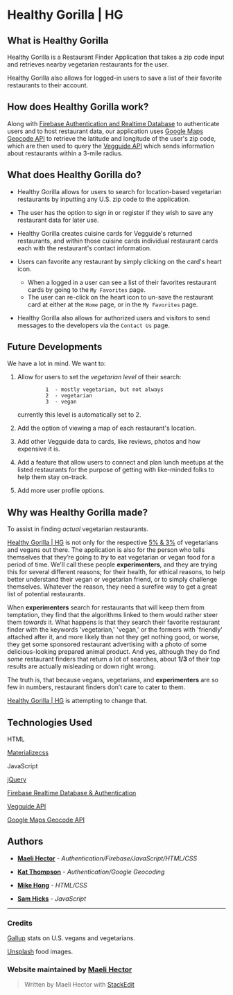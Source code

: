 # Healthy Gorilla | HG

## What is Healthy Gorilla

Healthy Gorilla is a Restaurant Finder Application that takes a zip code input and retrieves nearby vegetarian restaurants for the user. 

Healthy Gorilla also allows for logged-in users to save a list of their favorite restaurants to their account. 

## How does Healthy Gorilla work?

Along with [Firebase Authentication and Realtime Database](https://firebase.google.com/) to authenticate users and to host restaurant data, our application uses [Google Maps Geocode API](https://developers.google.com/maps/documentation/geocoding/start) to retrieve the latitude and longitude of the user's zip code, which are then used to query the [Vegguide API](https://www.vegguide.org/)  which sends information about restaurants within a 3-mile radius.

## What does Healthy Gorilla do?

- Healthy Gorilla allows for users to search for location-based vegetarian restaurants by inputting any U.S. zip code to the application.

-  The user has the option to sign in or register if they wish to save any restaurant data for later use.

- Healthy Gorilla creates cuisine cards for Vegguide's returned restaurants, and within those cuisine cards individual restaurant cards each with the restaurant's contact information. 

- Users can favorite any restaurant by simply clicking on the card's heart icon.
	- When a logged in a user can see a list of their favorites restaurant cards by going to the `My Favorites` page.
	- The user can re-click on the heart icon to un-save the restaurant card at either at the `Home` page, or in the `My Favorites` page.

- Healthy Gorilla also allows for authorized users and visitors to send messages to the developers via the `Contact Us` page. 

## Future Developments

We have a lot in mind. We want to:

1. Allow for users to set the *vegetarian level* of their search:

				1  - mostly vegetarian, but not always
				2  - vegetarian
				3  - vegan

	currently this level is automatically set to 2.

2. Add the option of viewing a map of each restaurant's location.
3. Add other Vegguide data to cards, like reviews, photos and how expensive it is.
4. Add a feature that allow users to connect and plan lunch meetups at the listed restaurants for the purpose of getting with like-minded folks to help them stay on-track.
5. Add more user profile options.

## Why was Healthy Gorilla made?

To assist in finding *actual* vegetarian restaurants. 

[Healthy Gorilla | HG](https://healthygorilla.web.app/index.html) is not only for the respective [5% & 3%](https://news.gallup.com/poll/238328/snapshot-few-americans-vegetarian-vegan.aspx?g_source=link_NEWSV9&g_medium=NEWSFEED&g_campaign=item_&g_content=Snapshot%3a%2520Few%2520Americans%2520Vegetarian%2520or%2520Vegan) of vegetarians and vegans out there. The application is also for the person who tells themselves that they’re going to *try* to eat vegetarian or vegan food for a period of time. We'll call these people **experimenters**, and they are trying this for several different reasons; for their health, for ethical reasons, to help better understand their vegan or vegetarian friend, or to simply challenge themselves. Whatever the reason, they need a surefire way to get a great list of potential restaurants.

When **experimenters** search for restaurants that will keep them from temptation, they find that the algorithms linked to them would rather steer them *towards* it. What happens is that they search their favorite restaurant finder with the keywords 'vegetarian,' 'vegan,' or the formers with 'friendly' attached after it, and more likely than not they get nothing good, or worse, they get some sponsored restaurant advertising with a photo of some delicious-looking prepared animal product. And yes, although they do find *some* restaurant finders that return a lot of searches, about **1/3** of their top results are actually misleading or down right wrong.

The truth is, that because vegans, vegetarians, and **experimenters** are so few in numbers, restaurant finders don’t care to cater to them.

[Healthy Gorilla | HG](https://healthygorilla.web.app/index.html) is attempting to change that.

## Technologies Used

HTML

[Materializecss](http://materializecss.com)

JavaScript

[jQuery](https://jquery.com/)

[Firebase Realtime Database & Authentication](https://firebase.google.com/)

[Vegguide API](https://www.vegguide.org/site/api-docs)

[Google Maps Geocode API](https://developers.google.com/maps/documentation/geocoding/start) 


## Authors

* **[Maeli Hector](https://github.com/maelihector)** - *Authentication/Firebase/JavaScript/HTML/CSS*

* **[Kat Thompson](https://github.com/thompsonkathryne)** - *Authentication/Google Geocoding*

* **[Mike Hong](https://github.com/mikehong123)** - *HTML/CSS*

* **[Sam Hicks](https://github.com/toatsted)** - *JavaScript*
---
### Credits

[Gallup](news.gallup.com) stats on U.S. vegans and vegetarians.

[Unsplash](https://unsplash.com/) food images.

### Website maintained by [Maeli Hector](https://github.com/maelihector)

> Written by Maeli Hector with [StackEdit](https://stackedit.io/)